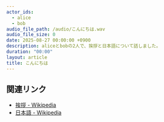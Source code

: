 ```yaml
---
actor_ids:
  - alice
  - bob
audio_file_path: /audio/こんにちは.wav
audio_file_size: 0
date: 2025-08-27 00:00:00 +0900
description: aliceとbobの2人で、挨拶と日本語について話しました。
duration: "00:00"
layout: article
title: こんにちは
---
```


## 関連リンク

- [挨拶 - Wikipedia](https://ja.wikipedia.org/wiki/%E6%8C%A8%E6%8B%B6)
- [日本語 - Wikipedia](https://ja.wikipedia.org/wiki/%E6%97%A5%E6%9C%AC%E8%AA%9E)